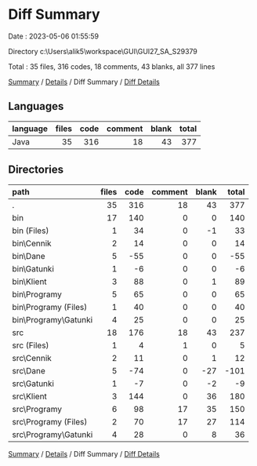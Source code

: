 # Diff Summary

Date : 2023-05-06 01:55:59

Directory c:\\Users\\alik5\\workspace\\GUI\\GUI27_SA_S29379

Total : 35 files,  316 codes, 18 comments, 43 blanks, all 377 lines

[Summary](results.md) / [Details](details.md) / Diff Summary / [Diff Details](diff-details.md)

## Languages
| language | files | code | comment | blank | total |
| :--- | ---: | ---: | ---: | ---: | ---: |
| Java | 35 | 316 | 18 | 43 | 377 |

## Directories
| path | files | code | comment | blank | total |
| :--- | ---: | ---: | ---: | ---: | ---: |
| . | 35 | 316 | 18 | 43 | 377 |
| bin | 17 | 140 | 0 | 0 | 140 |
| bin (Files) | 1 | 34 | 0 | -1 | 33 |
| bin\\Cennik | 2 | 14 | 0 | 0 | 14 |
| bin\\Dane | 5 | -55 | 0 | 0 | -55 |
| bin\\Gatunki | 1 | -6 | 0 | 0 | -6 |
| bin\\Klient | 3 | 88 | 0 | 1 | 89 |
| bin\\Programy | 5 | 65 | 0 | 0 | 65 |
| bin\\Programy (Files) | 1 | 40 | 0 | 0 | 40 |
| bin\\Programy\\Gatunki | 4 | 25 | 0 | 0 | 25 |
| src | 18 | 176 | 18 | 43 | 237 |
| src (Files) | 1 | 4 | 1 | 0 | 5 |
| src\\Cennik | 2 | 11 | 0 | 1 | 12 |
| src\\Dane | 5 | -74 | 0 | -27 | -101 |
| src\\Gatunki | 1 | -7 | 0 | -2 | -9 |
| src\\Klient | 3 | 144 | 0 | 36 | 180 |
| src\\Programy | 6 | 98 | 17 | 35 | 150 |
| src\\Programy (Files) | 2 | 70 | 17 | 27 | 114 |
| src\\Programy\\Gatunki | 4 | 28 | 0 | 8 | 36 |

[Summary](results.md) / [Details](details.md) / Diff Summary / [Diff Details](diff-details.md)
